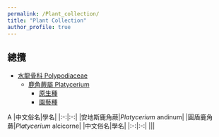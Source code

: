 ```yaml
---
permalink: /Plant_collection/
title: "Plant Collection"
author_profile: true
---
```


## 總攬

- [水龍骨科 Polypodiaceae](#Polypodiaceae)
  - [鹿角蕨屬 Platycerium](#Platycerium)
    - [原生種](#OriginPlatycerium)
    - [園藝種](#GardenPlatycerium)

<a name="Polypodiaceae"></a>
A
<a name="Platycerium"></a>
<a name="OriginPlatycerium"></a>
|中文俗名|學名|
|:-:|:-:|
|安地斯鹿角蕨|*Platycerium* andinum|
|圓盾鹿角蕨|*Platycerium* alcicorne|
<a name="GardenPlatycerium"></a>
|中文俗名|學名|
|:-:|:-:|
|||
